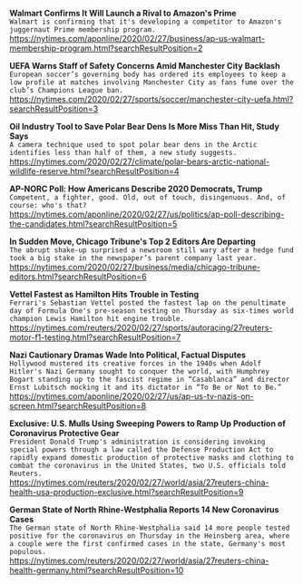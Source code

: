 **Walmart Confirms It Will Launch a Rival to Amazon's Prime**\
`Walmart is confirming that it's developing a competitor to Amazon's juggernaut Prime membership program. `\
https://nytimes.com/aponline/2020/02/27/business/ap-us-walmart-membership-program.html?searchResultPosition=2

**UEFA Warns Staff of Safety Concerns Amid Manchester City Backlash**\
`European soccer’s governing body has ordered its employees to keep a low profile at matches involving Manchester City as fans fume over the club’s Champions League ban.`\
https://nytimes.com/2020/02/27/sports/soccer/manchester-city-uefa.html?searchResultPosition=3

**Oil Industry Tool to Save Polar Bear Dens Is More Miss Than Hit, Study Says**\
`A camera technique used to spot polar bear dens in the Arctic identifies less than half of them, a new study suggests. `\
https://nytimes.com/2020/02/27/climate/polar-bears-arctic-national-wildlife-reserve.html?searchResultPosition=4

**AP-NORC Poll: How Americans Describe 2020 Democrats, Trump**\
`Competent, a fighter, good. Old, out of touch, disingenuous. And, of course: who's that?`\
https://nytimes.com/aponline/2020/02/27/us/politics/ap-poll-describing-the-candidates.html?searchResultPosition=5

**In Sudden Move, Chicago Tribune's Top 2 Editors Are Departing**\
`The abrupt shake-up surprised a newsroom still wary after a hedge fund took a big stake in the newspaper’s parent company last year.`\
https://nytimes.com/2020/02/27/business/media/chicago-tribune-editors.html?searchResultPosition=6

**Vettel Fastest as Hamilton Hits Trouble in Testing**\
`Ferrari's Sebastian Vettel posted the fastest lap on the penultimate day of Formula One's pre-season testing on Thursday as six-times world champion Lewis Hamilton hit engine trouble.`\
https://nytimes.com/reuters/2020/02/27/sports/autoracing/27reuters-motor-f1-testing.html?searchResultPosition=7

**Nazi Cautionary Dramas Wade Into Political, Factual Disputes**\
`Hollywood mustered its creative forces in the 1940s when Adolf Hitler's Nazi Germany sought to conquer the world, with Humphrey Bogart standing up to the fascist regime in “Casablanca” and director Ernst Lubitsch mocking it and its dictator in “To Be or Not to Be.”`\
https://nytimes.com/aponline/2020/02/27/us/ap-us-tv-nazis-on-screen.html?searchResultPosition=8

**Exclusive: U.S. Mulls Using Sweeping Powers to Ramp Up Production of Coronavirus Protective Gear**\
`President Donald Trump's administration is considering invoking special powers through a law called the Defense Production Act to rapidly expand domestic production of protective masks and clothing to combat the coronavirus in the United States, two U.S. officials told Reuters.`\
https://nytimes.com/reuters/2020/02/27/world/asia/27reuters-china-health-usa-production-exclusive.html?searchResultPosition=9

**German State of North Rhine-Westphalia Reports 14 New Coronavirus Cases**\
`The German state of North Rhine-Westphalia said 14 more people tested positive for the coronavirus on Thursday in the Heinsberg area, where a couple were the first confirmed cases in the state, Germany's most populous.`\
https://nytimes.com/reuters/2020/02/27/world/asia/27reuters-china-health-germany.html?searchResultPosition=10


